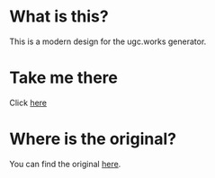# What is this?

This is a modern design for the ugc.works generator.

# Take me there

Click <a href= https://oliaperson.github.io/ugcworks/>here</a>

# Where is the original?

You can find the original <a href=https://ugc.works>here</a>.

